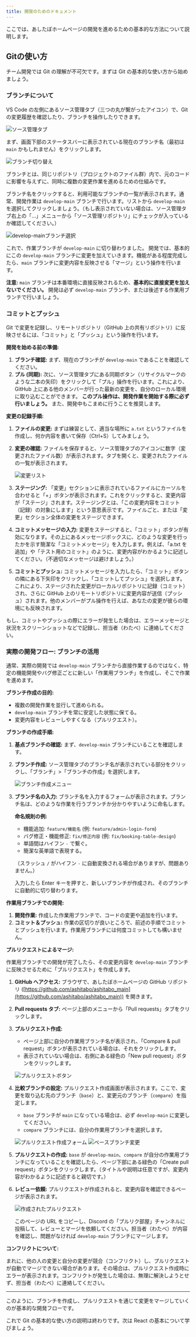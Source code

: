 ```yaml
---
title: 開発のためのドキュメント
---
```


ここでは、あしたぼホームページの開発を進めるための基本的な方法について説明します。

## Gitの使い方

チーム開発では Git の理解が不可欠です。まずは Git の基本的な使い方から始めましょう。

### ブランチについて

VS Code の左側にあるソース管理タブ（三つの丸が繋がったアイコン）で、Git の変更履歴を確認したり、ブランチを操作したりできます。

![ソース管理タブ](/assets/images/coding/git-source-control-tab.png)

まず、画面下部のステータスバーに表示されている現在のブランチ名（最初は `main` かもしれません）をクリックします。

![ブランチ切り替え](/assets/images/coding/cording-01.png)

ブランチとは、同じリポジトリ（プロジェクトのファイル群）内で、元のコードに影響を与えずに、同時に複数の変更作業を進めるための仕組みです。

ブランチ名をクリックすると、利用可能なブランチの一覧が表示されます。通常、開発作業は `develop-main` ブランチで行います。リストから `develop-main` を選択してクリックしましょう。（もし表示されていない場合は、ソース管理タブ右上の「…」メニューから「ソース管理リポジトリ」にチェックが入っているか確認してください。）

![develop-mainブランチ選択](/assets/images/coding/cording-02.png)

これで、作業ブランチが `develop-main` に切り替わりました。
開発では、基本的にこの `develop-main` ブランチに変更を加えていきます。機能がある程度完成したら、`main` ブランチに変更内容を反映させる「マージ」という操作を行います。

**注意:** `main` ブランチは本番環境に直接反映されるため、**基本的に直接変更を加えないでください。** 開発は必ず `develop-main` ブランチ、または後述する作業用ブランチで行いましょう。

### コミットとプッシュ

Git で変更を記録し、リモートリポジトリ（GitHub 上の共有リポジトリ）に反映させるには、「コミット」と「プッシュ」という操作を行います。

**開発を始める前の準備:**

1.  **ブランチ確認:** まず、現在のブランチが `develop-main` であることを確認してください。
2.  **プル (同期):** 次に、ソース管理タブにある同期ボタン（リサイクルマークのような二本の矢印）をクリックして「プル」操作を行います。これにより、GitHub 上にある他のメンバーが行った最新の変更を、自分のローカル環境に取り込むことができます。
    **このプル操作は、開発作業を開始する際に必ず行いましょう。** また、開発中もこまめに行うことを推奨します。

**変更の記録手順:**

1.  **ファイルの変更:** まずは練習として、適当な場所に `a.txt` というファイルを作成し、何か内容を書いて保存（Ctrl+S）してみましょう。
2.  **変更の確認:** ファイルを保存すると、ソース管理タブのアイコンに数字（変更されたファイル数）が表示されます。タブを開くと、変更されたファイルの一覧が表示されます。

    ![変更リスト](/assets/images/coding/git-changes-list.png)
3.  **ステージング:** 「変更」セクションに表示されているファイルにカーソルを合わせると「+」ボタンが表示されます。これをクリックすると、変更内容が「ステージ」されます。ステージングとは、「この変更内容をコミット（記録）の対象にします」という意思表示です。ファイルごと、または「変更」セクション全体の変更をステージできます。
4.  **コミットメッセージの入力:** 変更をステージすると、「コミット」ボタンが有効になります。その上にあるメッセージボックスに、どのような変更を行ったかを示す簡潔な「コミットメッセージ」を入力します。例えば、「a.txt を追加」や「テスト用のコミット」のように、変更内容がわかるように記述してください。（不適切なメッセージは避けましょう。）
5.  **コミットとプッシュ:** コミットメッセージを入力したら、「コミット」ボタンの隣にある下矢印をクリックし、「コミットしてプッシュ」を選択します。これにより、ステージされた変更がローカルリポジトリに記録（コミット）され、さらに GitHub 上のリモートリポジトリに変更内容が送信（プッシュ）されます。他のメンバーがプル操作を行えば、あなたの変更が彼らの環境にも反映されます。

もし、コミットやプッシュの際にエラーが発生した場合は、エラーメッセージと状況をスクリーンショットなどで記録し、担当者（わたべ）に連絡してください。

### 実際の開発フロー: ブランチの活用

通常、実際の開発では `develop-main` ブランチから直接作業するのではなく、特定の機能開発やバグ修正ごとに新しい「作業用ブランチ」を作成し、そこで作業を進めます。

**ブランチ作成の目的:**

-   複数の開発作業を並行して進められる。
-   `develop-main` ブランチを常に安定した状態に保てる。
-   変更内容をレビューしやすくなる（プルリクエスト）。

**ブランチの作成手順:**

1.  **基点ブランチの確認:** まず、`develop-main` ブランチにいることを確認します。
2.  **ブランチ作成:** ソース管理タブのブランチ名が表示されている部分をクリックし、「ブランチ」>「ブランチの作成」を選択します。

    ![ブランチ作成メニュー](/assets/images/coding/cording-03.png)
3.  **ブランチ名の入力:** ブランチ名を入力するフォームが表示されます。ブランチ名は、どのような作業を行うブランチか分かりやすいように命名します。

    **命名規則の例:**

    -   機能追加: `feature/機能名` (例: `feature/admin-login-form`)
    -   バグ修正・機能修正: `fix/修正内容` (例: `fix/booking-table-design`)
    -   単語間はハイフン `-` で繋ぐ。
    -   簡潔な英単語で表現する。

    （スラッシュ `/` がハイフン `-` に自動変換される場合がありますが、問題ありません。）

    入力したら Enter キーを押すと、新しいブランチが作成され、そのブランチに自動的に切り替わります。

**作業用ブランチでの開発:**

1.  **開発作業:** 作成した作業用ブランチで、コードの変更や追加を行います。
2.  **コミット＆プッシュ:** 作業の区切りが良いところで、前述の手順でコミットとプッシュを行います。作業用ブランチには何度コミットしても構いません。

**プルリクエストによるマージ:**

作業用ブランチでの開発が完了したら、その変更内容を `develop-main` ブランチに反映させるために「プルリクエスト」を作成します。

1.  **GitHub へアクセス:** ブラウザで、あしたぼホームページの GitHub リポジトリ ([https://github.com/ashitabo/ashitabo_main](https://github.com/ashitabo/ashitabo_main)) を開きます。
2.  **Pull requests タブ:** ページ上部のメニューから「Pull requests」タブをクリックします。
3.  **プルリクエスト作成:**
    -   ページ上部に自分の作業用ブランチ名が表示され、「Compare & pull request」ボタンが表示されている場合は、それをクリックします。
    -   表示されていない場合は、右側にある緑色の「New pull request」ボタンをクリックします。

    ![プルリクエストボタン](/assets/images/coding/git-compare-pr-button.png)
4.  **比較ブランチの設定:** プルリクエスト作成画面が表示されます。ここで、変更を取り込む先のブランチ（`base`）と、変更元のブランチ（`compare`）を指定します。
    -   `base` ブランチが `main` になっている場合は、必ず `develop-main` に変更してください。
    -   `compare` ブランチには、自分の作業用ブランチを選択します。

    ![プルリクエスト作成フォーム](/assets/images/coding/git-pr-creation-form.png)
    ![ベースブランチ変更](/assets/images/coding/cording-04.png)
5.  **プルリクエストの作成:** `base` が `develop-main`、`compare` が自分の作業用ブランチになっていることを確認したら、ページ下部にある緑色の「Create pull request」ボタンをクリックします。（タイトルや説明は任意ですが、変更内容がわかるように記述すると親切です。）
6.  **レビュー依頼:** プルリクエストが作成されると、変更内容を確認できるページが表示されます。

    ![作成されたプルリクエスト](/assets/images/coding/git-created-pr-page.png)

    このページの URL をコピーし、Discord の「プルリク部屋」チャンネルに投稿して、レビューとマージを依頼してください。担当者（わたべ）が内容を確認し、問題がなければ `develop-main` ブランチにマージします。

**コンフリクトについて:**

まれに、他の人の変更と自分の変更が競合（コンフリクト）し、プルリクエストが自動でマージできない場合があります。その場合は、プルリクエスト作成時にエラーが表示されます。コンフリクトが発生した場合は、無理に解決しようとせず、担当者（わたべ）に連絡してください。

---

このように、ブランチを作成し、プルリクエストを通じて変更をマージしていくのが基本的な開発フローです。

これで Git の基本的な使い方の説明は終わりです。次は React の基本について学びましょう。
